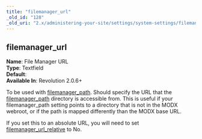 ```yaml
---
title: "filemanager_url"
_old_id: "128"
_old_uri: "2.x/administering-your-site/settings/system-settings/filemanager_url"
---
```


filemanager\_url
----------------

**Name**: File Manager URL   
**Type**: Textfield   
**Default**:   
**Available In**: Revolution 2.0.6+

To be used with [filemanager\_path](/revolution/2.x/administering-your-site/settings/system-settings/filemanager_path "filemanager_path"). Should specify the URL that the [filemanager\_path](/revolution/2.x/administering-your-site/settings/system-settings/filemanager_path "filemanager_path") directory is accessible from. This is useful if your filemanager\_path setting points to a directory that is not in the MODX webroot, or if the path is mapped differently than the MODX base URL.

If you set this to an absolute URL, you will need to set [filemanager\_url\_relative](/revolution/2.x/administering-your-site/settings/system-settings/filemanager_url_relative "filemanager_url_relative") to No.